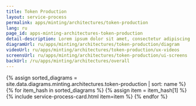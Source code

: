 ```yaml
---
title: Token Production
layout: service-process
permalink: apps/minting/architectures/token-production
lang: ru
page_id: apps-minting-architectures-token-production
detail-description: Lorem ipsum dolor sit amet, consectetur adipiscing elit. Nulla porttitor ipsum vitae tincidunt ullamcorper. Nunc eu sapien vitae neque efficitur viverra. Quisque quam libero, fermentum a arcu ac, tempus auctor mauris. Sed dui ex, eleifend eu pharetra eget, lacinia in tellus. Nam ac nibh quis tortor eleifend porttitor gravida quis augue. Pellentesque auctor ullamcorper arcu, quis malesuada nisi feugiat nec. Donec vitae ullamcorper magna. Donec mi tellus, ultricies id justo eu, vulputate volutpat eros. Nam vitae ex in lectus congue mollis. Cras libero metus, pharetra eu sodales id, porta ac quam. Vestibulum sed sagittis metus, vulputate dignissim lacus. Integer rhoncus vitae dui non interdum. Fusce elementum dolor eget molestie feugiat. Sed et leo eu tellus rutrum venenatis in at ante. Curabitur sed orci eu sem hendrerit molestie vitae vel nisi. Duis pellentesque id dui ut posuere.
diagramUrl: ru/apps/minting/architectures/token-production/diagram
videoUrl: ru/apps/minting/architectures/token-production/ux-videos
screensUrl: ru/apps/minting/architectures/token-production/ui-screens
backUrl: /ru/apps/minting/architectures/overall
---
```

{% assign sorted_diagrams = site.data.diagrams.minting.architectures.token-production | sort: name %}
{% for item_hash in sorted_diagrams %} {% assign item = item_hash[1] %}
  {% include service-process-card.html item=item %}
{% endfor %}